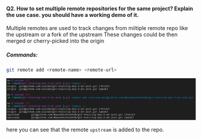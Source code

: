 #### Q2. How to set multiple remote repositories for the same project? Explain the use case. you should have a working demo of it.

Multiple remotes are used to track changes from miltiple remote repo like the upstream or a fork of the upstream
These changes could be then merged or cherry-picked into the origin

##### Commands:

```sh
git remote add <remote-name> <remote-url>
```

![ss](./screenshots/Screenshot%20from%202023-01-05%2016-42-12.png)

here you can see that the remote `upstream` is added to the repo.